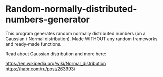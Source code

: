 # Random-normally-distributed-numbers-generator
This program generates random normally distributed numbers (on a Gaussian / Normal distribution). Made WITHOUT any random frameworks and ready-made functions.

Read about Gaussian distribution and more here: 

https://en.wikipedia.org/wiki/Normal_distribution
https://habr.com/ru/post/263993/
